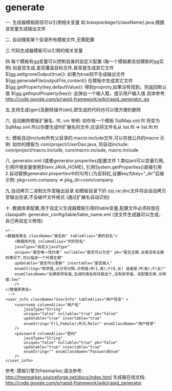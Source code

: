 # generate

一. 生成器模板路径可以引用相关变量
	如 ${basepackage}/${className}.java,根据该变量生成输出文件

二. 自动搜索某个目录所有模板文件,无需配置

三.代码生成器模板可以引用的相关变量  
   


四.每个模板有gg变量可以控制自身的自定义配置 (每一个模板都会创建新的gg实例)
	如是否生成,是否覆盖目标文件,甚至是生成其它文件
	${gg.setIgnoreOutput(true)}: 如果为true则不生成输出文件
	${gg.generateFile(outputFile,content)} 在模板中生成其它文件
	${gg.getProperty(key,defaultValue)}: 得到proproty,如果没有找到，则返回默认值
	${gg.getInputProperty(key)}: 会弹出一个输入框，提示用户输入值
	具体参考: http://code.google.com/p/rapid-framework/wiki/rapid_generator_gg

五.支持生成(gen)及删除操作(del),即生成的代码也可以很方便的删除


六. 自动删除模板扩展名: .ftl,.vm
      举例:  如你有一个模板 SqlMap.xml.ftl  将变为 SqlMap.xml 
             所以你要生成ftl扩展名的文件,应该将文件名从 list.ftl => list.ftl.ftl 
               
               
七. 模板自动include所有父目录的:macro.include文件,可以存放公共的macro
	示例: 如你的模板为 com/project/UserDao.java, 将自动include: com/project/macro.include, com/macro.include, macro.include


八. generator.xml (或者generator.properties)配置文件
	1.类似ant可以变量引用,引用环境变量使用${env.JAVA_HOME}, 引用System.getProperties()直接引用
	2.自动替换generator.properties中的句号(.)为反斜杠,设置key为key+"_dir"后缀
		示例: pkg=com.company => pkg_dir=com/company

九.自动拷贝二进制文件至输出目录
	如模板目录下的 zip,rar,doc文件将会自动拷贝至输出目录,不会破坏文件格式   (通过扩展名自动识别)

	
十. 数据库表配置,用于自定义生成器模板引用的table变量,配置文件必须存放在classpath: generator_config/table/table_name.xml 
   (该文件生成器可以生成，自己再自定义修改)
   
	<!--
	<数据库表名 className="类名称" tableAlias="表的别名">
		<数据库列名 columnAlias="列的别名"
		javaType="自定义javaType"
		unique="是否唯一性约束" nullable="是否可以为空" pk="是否主键,在表没有主键的情况下,可以指定一个代理主键"
		updatable="是否可以更新" insertable="是否插入"	
		enumString="枚举值,以分号分隔,示例值:M(1,男);F(0,女) 或者是:M(男);F(女)"
		enumClassName="如果枚举有值,生成的类名称将是这个,没有枚举值，该配置无用.示例值:Sex"
		/>
	</数据库表名>
	 -->
	<user_info className="UserInfo" tableAlias="用户信息" >
		<username columnAlias="用户名"
			javaType="String"
			unique="false" nullable="true" pk="false"
			updatable="true" insertable="true"
			enumString="F(1,Female);M(0,Male)" enumClassName="用户枚举"
		/>
		<password columnAlias="密码"
			javaType="String"
			unique="false" nullable="true" pk="false"
			updatable="true" insertable="true"
			enumString="" enumClassName="PasswordEnum"
		/>
	</user_info>

参考:
	模板引擎为freemarker,语法参考: http://freemarker.sourceforge.net/docs/index.html
 	生成器在线文档: http://code.google.com/p/rapid-framework/wiki/rapid_generator


